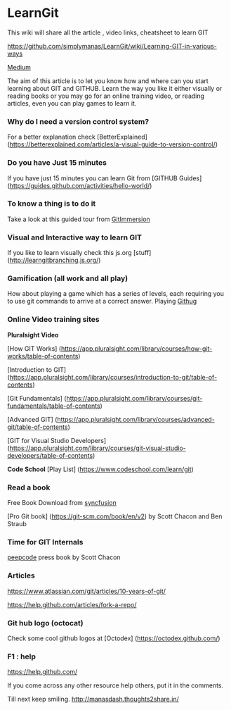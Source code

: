 # LearnGit
This wiki will share all the article , video links, cheatsheet to learn GIT 

https://github.com/simplymanas/LearnGit/wiki/Learning-GIT-in-various-ways


[Medium](https://medium.com/@simplymanas/learning-github-in-various-way-f74c229f88be)


The aim of this article is to let you know how and where can you start learning about GIT and GITHUB. Learn the way you like it either visually or reading books or you may go for an online training video, or reading articles, even you can play games to learn it.

### Why do I need a version control system?
For a better explanation check [BetterExplained] (https://betterexplained.com/articles/a-visual-guide-to-version-control/)

### Do you have Just 15 minutes
If you have just 15 minutes you can learn Git from [GITHUB Guides] (https://guides.github.com/activities/hello-world/)

### To know a thing is to do it
Take a look at this guided tour from [GitImmersion](http://gitimmersion.com/)

### Visual and Interactive way to learn GIT
If you like to learn visually check this js.org [stuff] (http://learngitbranching.js.org/)

### Gamification (all work and all play)
How about playing a game which has a series of levels, each requiring you to use git commands to arrive at a correct answer. Playing [Githug](https://github.com/Gazler/githug)

### Online Video training sites
**Pluralsight Video**

[How GIT Works] (https://app.pluralsight.com/library/courses/how-git-works/table-of-contents)

[Introduction to GIT] (https://app.pluralsight.com/library/courses/introduction-to-git/table-of-contents)

[Git Fundamentals] (https://app.pluralsight.com/library/courses/git-fundamentals/table-of-contents)

[Advanced GIT] (https://app.pluralsight.com/library/courses/advanced-git/table-of-contents)

[GIT for Visual Studio Developers] (https://app.pluralsight.com/library/courses/git-visual-studio-developers/table-of-contents)

**Code School**
[Play List] (https://www.codeschool.com/learn/git)

### Read a book

Free Book Download from [syncfusion](https://www.syncfusion.com/resources/techportal/details/ebooks/GitHub_Succinctly?utm_medium=2016GitHubEDM)

[Pro Git book] (https://git-scm.com/book/en/v2) by Scott Chacon and Ben Straub

### Time for GIT Internals
[peepcode](http://opcode.org/peepcode-git.pdf) press book by Scott Chacon

### Articles
https://www.atlassian.com/git/articles/10-years-of-git/

https://help.github.com/articles/fork-a-repo/

### Git hub logo (octocat)
Check some cool github logos at [Octodex] (https://octodex.github.com/)

### F1 : help
https://help.github.com/

If you come across any other resource help others, put it in the comments.

Till next keep smiling. http://manasdash.thoughts2share.in/
